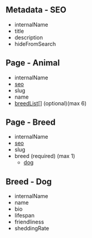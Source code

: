 ## Metadata - SEO

- internalName
- title
- description
- hideFromSearch

## Page - Animal

- internalName
- [seo](#metadata---seo)
- slug
- name
- [breedList](#page---breed)[] (optional)(max 6)

## Page - Breed

- internalName
- [seo](#metadata---seo)
- slug
- breed (required) (max 1)
  - [dog](#breed---dog)

## Breed - Dog

- internalName
- name
- bio
- lifespan
- friendliness
- sheddingRate
